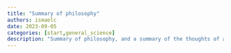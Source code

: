 ```yaml
---
title: "Summary of philosophy"
authors: ismaelc
date: 2023-09-05
categories: [start,general_science]
description: "Summary of philosophy, and a summary of the thoughts of all important philosophers of the history."
---
```

